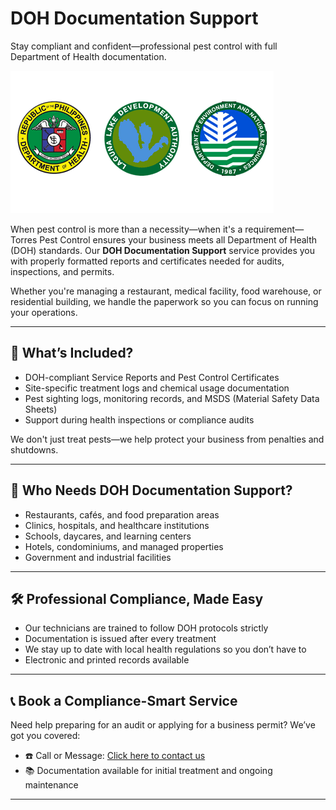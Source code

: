 # DOH Documentation Support  
Stay compliant and confident—professional pest control with full Department of Health documentation.

![DOH Documentation Support Banner](/images/services/tpc_srvc_22.png)

When pest control is more than a necessity—when it's a requirement—Torres Pest Control ensures your business meets all Department of Health (DOH) standards. Our **DOH Documentation Support** service provides you with properly formatted reports and certificates needed for audits, inspections, and permits.

Whether you're managing a restaurant, medical facility, food warehouse, or residential building, we handle the paperwork so you can focus on running your operations.

---

## 📄 What’s Included?

- DOH-compliant Service Reports and Pest Control Certificates  
- Site-specific treatment logs and chemical usage documentation  
- Pest sighting logs, monitoring records, and MSDS (Material Safety Data Sheets)  
- Support during health inspections or compliance audits  

We don't just treat pests—we help protect your business from penalties and shutdowns.

---

## 🏢 Who Needs DOH Documentation Support?

- Restaurants, cafés, and food preparation areas  
- Clinics, hospitals, and healthcare institutions  
- Schools, daycares, and learning centers  
- Hotels, condominiums, and managed properties  
- Government and industrial facilities  

---

## 🛠️ Professional Compliance, Made Easy

- Our technicians are trained to follow DOH protocols strictly  
- Documentation is issued after every treatment  
- We stay up to date with local health regulations so you don’t have to  
- Electronic and printed records available  

---

## 📞 Book a Compliance-Smart Service

Need help preparing for an audit or applying for a business permit? We’ve got you covered:

- ☎️ Call or Message: [Click here to contact us](/#contact)  
- 📚 Documentation available for initial treatment and ongoing maintenance  

---
